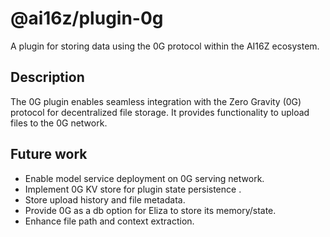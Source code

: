 # @ai16z/plugin-0g

A plugin for storing data using the 0G protocol within the AI16Z ecosystem.

## Description

The 0G plugin enables seamless integration with the Zero Gravity (0G) protocol for decentralized file storage. It provides functionality to upload files to the 0G network.

## Future work

-   Enable model service deployment on 0G serving network.
-   Implement 0G KV store for plugin state persistence .
-   Store upload history and file metadata.
-   Provide 0G as a db option for Eliza to store its memory/state.
-   Enhance file path and context extraction.

